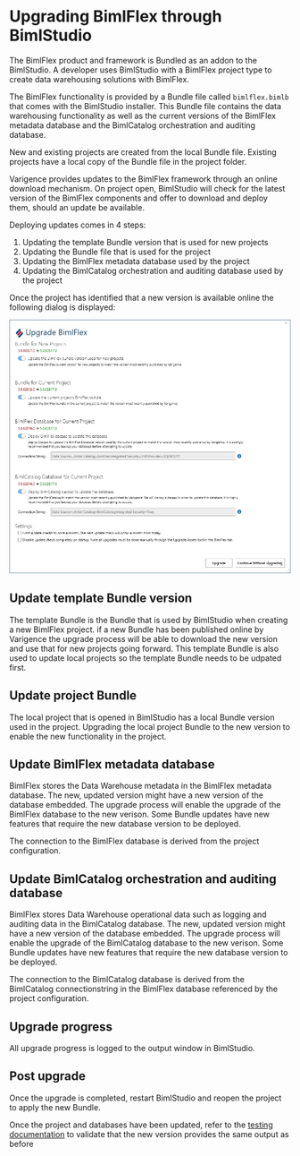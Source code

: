 # Upgrading BimlFlex through BimlStudio

The BimlFlex product and framework is Bundled as an addon to the BimlStudio. A developer uses BimlStudio with a BimlFlex project type to create data warehousing solutions with BimlFlex.

The BimlFlex functionality is provided by a Bundle file called `bimlflex.bimlb` that comes with the BimlStudio installer. This Bundle file contains the data warehousing functionality as well as the current versions of the BimlFlex metadata database and the BimlCatalog orchestration and auditing database.

New and existing projects are created from the local Bundle file. Existing projects have a local copy of the Bundle file in the project folder.

Varigence provides updates to the BimlFlex framework through an online download mechanism. On project open, BimlStudio will check for the latest version of the BimlFlex components and offer to download and deploy them, should an update be available.

Deploying updates comes in 4 steps:

1. Updating the template Bundle version that is used for new projects
1. Updating the Bundle file that is used for the project
1. Updating the BimlFlex metadata database used by the project
1. Updating the BimlCatalog orchestration and auditing database used by the project

Once the project has identified that a new version is available online the following dialog is displayed:

![BimlFlex Upgrade Assets](images/bimlflex-ss-v5-bimlflex-upgrade-assets-dialog.png "BimlFlex Upgrade Assets")

## Update template Bundle version

The template Bundle is the Bundle that is used by BimlStudio when creating a new BimlFlex project. if a new Bundle has been published online by Varigence the upgrade process will be able to download the new version and use that for new projects going forward. This template Bundle is also used to update local projects so the template Bundle needs to be udpated first.

## Update project Bundle

The local project that is opened in BimlStudio has a local Bundle version used in the project. Upgrading the local project Bundle to the new version to enable the new functionality in the project.

## Update BimlFlex metadata database

BimlFlex stores the Data Warehouse metadata in the BimlFlex metadata database. The new, updated version might have a new version of the database embedded. The upgrade process will enable the upgrade of the BimlFlex database to the new verison. Some Bundle updates have new features that require the new database version to be deployed.

The connection to the BimlFlex database is derived from the project configuration.

## Update BimlCatalog orchestration and auditing database

BimlFlex stores Data Warehouse operational data such as logging and auditing data in the BimlCatalog database. The new, updated version might have a new version of the database embedded. The upgrade process will enable the upgrade of the BimlCatalog database to the new verison. Some Bundle updates have new features that require the new database version to be deployed.

The connection to the BimlCatalog database is derived from the BimlCatalog connectionstring in the BimlFlex database referenced by the project configuration.

## Upgrade progress

All upgrade progress is logged to the output window in BimlStudio.

## Post upgrade

Once the upgrade is completed, restart BimlStudio and reopen the project to apply the new Bundle.

Once the project and databases have been updated, refer to the [testing documentation](upgrade-and-testing-process.md) to validate that the new version provides the same output as before